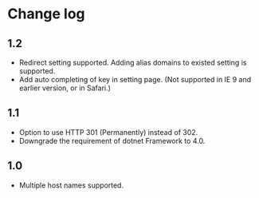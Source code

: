 # Change log

## 1.2
- Redirect setting supported. Adding alias domains to existed setting is supported.
- Add auto completing of key in setting page. (Not supported in IE 9 and earlier version, or in Safari.) 

## 1.1
- Option to use HTTP 301 (Permanently) instead of 302.
- Downgrade the requirement of dotnet Framework to 4.0.

## 1.0
- Multiple host names supported.
